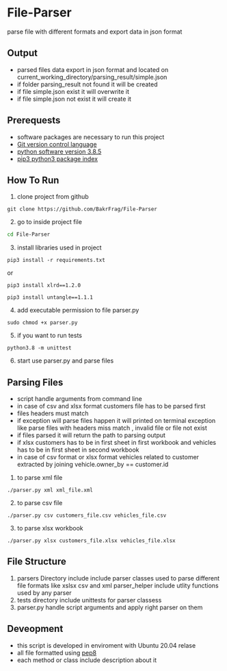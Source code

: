 # File-Parser
parse file with different formats and export data in json format 
## Output
- parsed files data export in json format and located on current_working_directory/parsing_result/simple.json 
- if folder parsing_result not found it will be created 
- if file simple.json exist it will overwrite it 
- if file simple.json not exist it will create it 
## Prerequests 
- software packages are necessary to run this project 
- [Git version control language](https://git-scm.com/) 
- [python software version 3.8.5](https://docs.python.org/release/3.8.5/)
- [pip3 python3 package index](https://pypi.org/project/pip/)
## How To Run

1. clone project from github 
```
git clone https://github.com/BakrFrag/File-Parser
```
2. go to inside project file 
```bash
cd File-Parser
```
3. install libraries used in project 
```
pip3 install -r requirements.txt
```
or
```
pip3 install xlrd==1.2.0
```
```
pip3 install untangle==1.1.1
```
4. add executable permission to file parser.py 
```
sudo chmod +x parser.py
```
5. if you want to run tests 
```
python3.8 -m unittest
```
6. start use parser.py and parse files

## Parsing Files 

- script handle arguments from command line 
- in case of csv and xlsx format customers file has to be parsed first 
- files headers must match 
- if exception will parse files happen it will printed on terminal exception like parse files with headers miss match , invalid file or file not exist 
- if files parsed it will return the path to parsing output
- if xlsx customers has to be in first sheet in first workbook and vehicles has to be in first sheet in second workbook
- in case of csv format or xlsx format vehicles related to customer extracted by joining vehicle.owner_by == customer.id

1. to parse xml file 
```
./parser.py xml xml_file.xml
```
2. to parse csv file 
```
./parser.py csv customers_file.csv vehicles_file.csv
```
3. to parse xlsx workbook
```
./parser.py xlsx customers_file.xlsx vehicles_file.xlsx
```
## File Structure
1. parsers Directory include include parser classes used to parse different file formats like xslsx csv and xml 
parser_helper include utlity functions used by any parser 
3. tests directory include unittests for parser classess 
4. parser.py handle script arguments and apply right parser on them 

## Deveopment
- this script is developed in enviroment with Ubuntu 20.04 relase
- all file formatted using [pep8](https://pypi.org/project/autopep8/)  
- each method or class include description about it 
